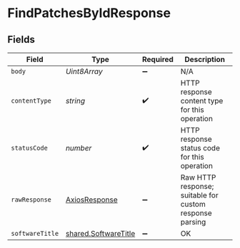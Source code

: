 # FindPatchesByIdResponse


## Fields

| Field                                                        | Type                                                         | Required                                                     | Description                                                  |
| ------------------------------------------------------------ | ------------------------------------------------------------ | ------------------------------------------------------------ | ------------------------------------------------------------ |
| `body`                                                       | *Uint8Array*                                                 | :heavy_minus_sign:                                           | N/A                                                          |
| `contentType`                                                | *string*                                                     | :heavy_check_mark:                                           | HTTP response content type for this operation                |
| `statusCode`                                                 | *number*                                                     | :heavy_check_mark:                                           | HTTP response status code for this operation                 |
| `rawResponse`                                                | [AxiosResponse](https://axios-http.com/docs/res_schema)      | :heavy_minus_sign:                                           | Raw HTTP response; suitable for custom response parsing      |
| `softwareTitle`                                              | [shared.SoftwareTitle](../../models/shared/softwaretitle.md) | :heavy_minus_sign:                                           | OK                                                           |